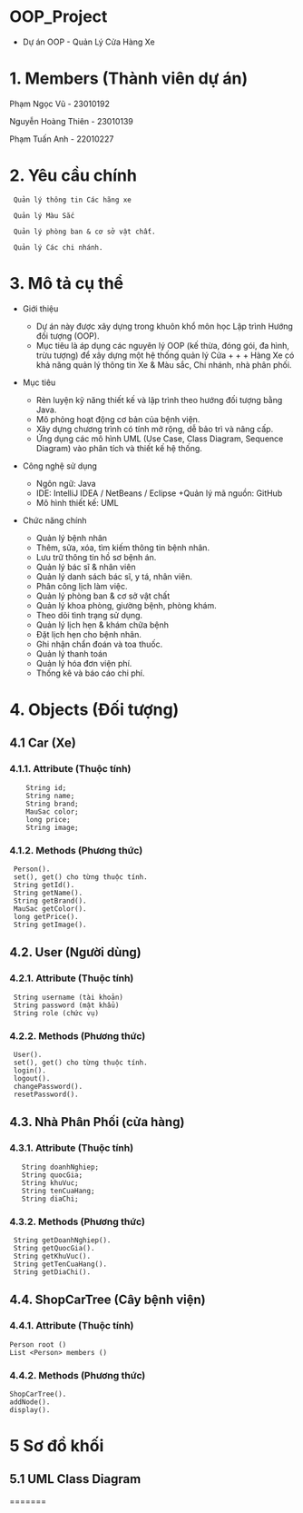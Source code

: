# OOP_Project

- Dự án OOP - Quản Lý Cửa Hàng Xe

# 1. Members (Thành viên dự án)
Phạm Ngọc Vũ - 23010192

Nguyễn Hoàng Thiên - 23010139

Phạm Tuấn Anh - 22010227
# 2. Yêu cầu chính

     Quản lý thông tin Các hãng xe

     Quản lý Màu Sắc

     Quản lý phòng ban & cơ sở vật chất.
     
     Quản lý Các chi nhánh.

# 3. Mô tả cụ thể

- Giới thiệu

    + Dự án này được xây dựng trong khuôn khổ môn học Lập trình Hướng đối tượng (OOP).
    + Mục tiêu là áp dụng các nguyên lý OOP (kế thừa, đóng gói, đa hình, trừu tượng) để xây dựng một hệ thống quản lý Cửa + + + Hàng Xe có khả năng quản lý thông tin Xe & Màu sắc, Chi nhánh, nhà phân phối.
- Mục tiêu

    + Rèn luyện kỹ năng thiết kế và lập trình theo hướng đối tượng bằng Java.
    + Mô phỏng hoạt động cơ bản của bệnh viện.
    + Xây dựng chương trình có tính mở rộng, dễ bảo trì và nâng cấp.
    + Ứng dụng các mô hình UML (Use Case, Class Diagram, Sequence Diagram) vào phân   tích và thiết kế hệ thống.

- Công nghệ sử dụng

   + Ngôn ngữ: Java
   + IDE: IntelliJ IDEA / NetBeans / Eclipse
   +Quản lý mã nguồn: GitHub
   + Mô hình thiết kế: UML

- Chức năng chính

    + Quản lý bệnh nhân
    + Thêm, sửa, xóa, tìm kiếm thông tin bệnh nhân.
    + Lưu trữ thông tin hồ sơ bệnh án.
    + Quản lý bác sĩ & nhân viên
    + Quản lý danh sách bác sĩ, y tá, nhân viên.
    + Phân công lịch làm việc.
    + Quản lý phòng ban & cơ sở vật chất
    + Quản lý khoa phòng, giường bệnh, phòng khám.
    + Theo dõi tình trạng sử dụng.
    + Quản lý lịch hẹn & khám chữa bệnh
    + Đặt lịch hẹn cho bệnh nhân.
    + Ghi nhận chẩn đoán và toa thuốc.
    + Quản lý thanh toán
    + Quản lý hóa đơn viện phí.
    + Thống kê và báo cáo chi phí.

# 4. Objects (Đối tượng)

## 4.1 Car (Xe)

### 4.1.1. Attribute (Thuộc tính)

```
    String id;
    String name;
    String brand;
    MauSac color;
    long price;
    String image;
 ```

### 4.1.2. Methods (Phương thức)

```
 Person().
 set(), get() cho từng thuộc tính.
 String getId().
 String getName().
 String getBrand().
 MauSac getColor().
 long getPrice().
 String getImage().
 ```

## 4.2. User (Người dùng)

### 4.2.1. Attribute (Thuộc tính)

```
 String username (tài khoản)
 String password (mật khẩu)
 String role (chức vụ)
 ```

### 4.2.2. Methods (Phương thức)

```
 User().
 set(), get() cho từng thuộc tính.
 login().
 logout().
 changePassword().
 resetPassword().
 ```

## 4.3. Nhà Phân Phối (cửa hàng)

### 4.3.1. Attribute (Thuộc tính)

```
   String doanhNghiep; 
   String quocGia;  
   String khuVuc;    
   String tenCuaHang;   
   String diaChi; 
 ```

### 4.3.2. Methods (Phương thức)

```
 String getDoanhNghiep().
 String getQuocGia().
 String getKhuVuc().
 String getTenCuaHang().
 String getDiaChi().

 ```

## 4.4. ShopCarTree (Cây bệnh viện)

### 4.4.1. Attribute (Thuộc tính)

 ```
Person root ()
List <Person> members ()
 ```

### 4.4.2. Methods (Phương thức)

 ```
ShopCarTree().
addNode().
display().
 ```


# 5 Sơ đồ khối

## 5.1 UML Class Diagram

=======

>>>>>>> 
